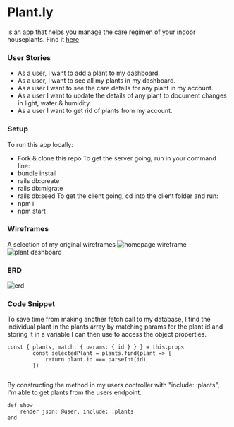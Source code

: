 # Plant.ly

is an app that helps you manage the care regimen of your indoor houseplants. 
Find it [here](https://plantly.surge.sh/)

### User Stories
* As a user, I want to add a plant to my dashboard.
* As a user, I want to see all my plants in my dashboard.
* As a user I want to see the care details for any plant in my account.
* As a user I want to update the details of any plant to document changes in light, water & humidity.
* As a user I want to get rid of plants from my account.

### Setup
To run this app locally:
* Fork & clone this repo
To get the server going, run in your command line:
* bundle install
* rails db:create
* rails db:migrate
* rails db:seed
To get the client going, cd into the client folder and run:
* npm i
* npm start

### Wireframes
A selection of my original wireframes
![homepage wireframe](https://i.imgur.com/1VsnAiC.png)
![plant dashboard](https://i.imgur.com/cKru6Sz.png)

### ERD
![erd](https://i.imgur.com/e4VJ366.png)

### Code Snippet
To save time from making another fetch call to my database, I find the individual plant in the plants array by matching params for the plant id and storing it in a variable I can then use to access the object properties.
```
const { plants, match: { params: { id } } } = this.props
		const selectedPlant = plants.find(plant => {
			return plant.id === parseInt(id)
		})
    
```
By constructing the method in my users controller with "include: :plants", I'm able to get plants from the users endpoint.
```
def show
    render json: @user, include: :plants
end
```
